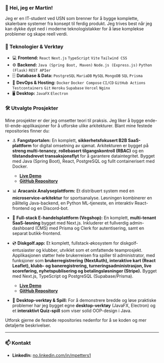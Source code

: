 ### 👋 Hei, jeg er Martin!

Jeg er en IT-student ved USN som brenner for å bygge komplette, skalerbare systemer fra konsept til ferdig produkt. Jeg trives best når jeg kan dykke dypt ned i moderne teknologistakker for å løse komplekse problemer og skape reell verdi.

### 🚀 Teknologier & Verktøy

*   💻 **Frontend:** `React` `Next.js` `TypeScript` `Vite` `Tailwind CSS`
*   ⚙️ **Backend:** `Java (Spring Boot, Maven)` `Node.js (Express.js)` `Python (Flask)` `REST APIer`
*   🗄️ **Database & Data:** `PostgreSQL` `MariaDB` `MySQL` `MongoDB` `SQL` `Prisma`
*   🚀 **DevOps & Hosting:** `Docker` `Docker Compose` `CI/CD` `GitHub Actions` `Testcontainers` `Git` `Heroku` `Supabase` `Vercel` `Nginx`
*   🖥️ **Desktop:** `JavaFX` `Electron`

### 🛠️ Utvalgte Prosjekter

Mine prosjekter er der jeg omsetter teori til praksis. Jeg liker å bygge ende-til-ende-applikasjoner for å utforske ulike arkitekturer. Blant mine festede repositories finner du:

*   ⚓ **Fangstportalen:** En komplett, **sikkerhetsfokusert B2B SaaS-plattform** for digital omsetning av sjømat. Arkitekturen er bygget på **streng multi-tenancy**, **rollebasert tilgangskontroll (RBAC)** og en **tilstandsdrevet transaksjonsflyt** for å garantere dataintegritet. Bygget med Java (Spring Boot), React, PostgreSQL og fullt containerisert med Docker.
    *   **[Live Demo](https://www.fangstportalen.no)**
    *   **[GitHub Repository](https://github.com/martingit2/FangstPortalen)**

*   📊 **Aracanix Analyseplattform:** Et distribuert system med en **microservice-arkitektur** for sportsanalyse. Løsningen kombinerer en pålitelig Java-backend, en Python ML-tjeneste, en interaktiv React-frontend og en Discord-bot.

*   🛒 **Full-stack E-handelsplattform (Vegshop):** En komplett, **multi-tenant SaaS-løsning** bygget med Next.js. Inkluderer et fullverdig admin-dashboard (CMS) med Prisma og Clerk for autentisering, samt en separat butikk-frontend.

*   💿 **Diskgolf.app:** Et komplett, fullstack-økosystem for diskgolf-entusiaster og klubber, utviklet som et omfattende teamprosjekt. Applikasjonen støtter hele brukerreisen fra spiller til administrator, med funksjoner som **brukerregistrering (NextAuth), interaktive kart (React Leaflet), klubb- og baneregistrering, turneringsadministrasjon, live scoreføring, nyhetspublisering og betalingsløsninger (Stripe).** Bygget med Next.js, TypeScript og PostgreSQL (Supabase/Prisma).
    *   **[Live Demo](https://diskgolf.app/no)**
    *   **[GitHub Repository](https://github.com/martingit2/Diskgolf)**

*   🧩 **Desktop-verktøy & Spill:** For å demonstrere bredde og løse praktiske problemer har jeg bygget egne **desktop-verktøy** (JavaFX, Electron) og et **interaktivt Quiz-spill** som viser solid OOP-design i Java.

Utforsk gjerne de festede repositories nedenfor for å se koden og mer detaljerte beskrivelser.

---

### 📫 Kontakt

*   **LinkedIn:** [no.linkedin.com/in/mpetters1](https://no.linkedin.com/in/mpetters1)
